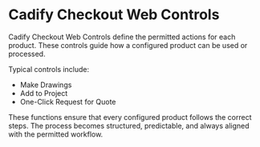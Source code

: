 # Cadify Checkout Web Controls

Cadify Checkout Web Controls define the permitted actions for each product. These controls guide how a configured product can be used or processed.  

Typical controls include:  

- Make Drawings
- Add to Project
- One-Click Request for Quote

These functions ensure that every configured product follows the correct steps. The process becomes structured, predictable, and always aligned with the permitted workflow.
